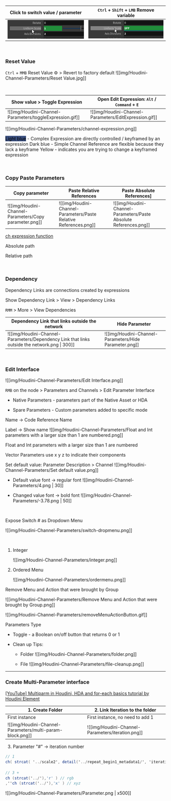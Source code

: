 Click to switch value / parameter|`Ctrl` + `Shift` + `LMB` Remove variable
---|---
![](img/Houdini-Channel-Parameters/clickToSeeValue.gif)|![test](img/Houdini-Channel-Parameters/removeVariable.gif)

<br>

### Reset Value

`Ctrl` + `MMB` Reset Value
⚙️ > Revert to factory default
![[img/Houdini-Channel-Parameters/Reset Value.jpg]]

<br>

| Show value > Toggle Expression                           | Open Edit Expression: `Alt` / `Command` + `E`          |
| -------------------------------------------------------- | ------------------------------------------------------ |
| ![[img/Houdini-Channel-Parameters/toggleExpression.gif]] | ![[img/Houdini-Channel-Parameters/EditExpression.gif]] |
![[img/Houdini-Channel-Parameters/channel-expression.png]]

<mark style="background-color: #3A4F7F">Light blue</mark> - Complex Expression are directly controlled / keyframed by an expression
Dark blue - Simple Channel Reference are flexible because they lack a keyframe
Yellow - indicates you are trying to change a keyframed expression

<br>

### Copy Paste Parameters

Copy parameter|Paste Relative References|Paste Absolute References]
---|---|---
![[img/Houdini-Channel-Parameters/Copy parameter.png]]|![[img/Houdini-Channel-Parameters/Paste Relative References.png]]|![[img/Houdini-Channel-Parameters/Paste Absolute References.png]]

[ch expression function](https://www.sidefx.com/docs/houdini/expressions/ch.html)

Absolute path

Relative path

<br>

### Dependency

Dependency Links are connections created by expressions

Show Dependency Link > View > Dependency Links

`RMM` > More > View Dependencies

  

Dependency Link that links outside the network|Hide Parameter
---|---
![[img/Houdini-Channel-Parameters/Dependency Link that links outside the network.png \| 300]]|![[img/Houdini-Channel-Parameters/Hide Parameter.png]]
  

<br>

### Edit Interface
![[img/Houdini-Channel-Parameters/Edit Interface.png]]

`RMB` on the node > Parameters and Channels > Edit Parameter Interface

-   Native Parameters - parameters part of the Native Asset or HDA
    
-   Spare Parameters - Custom parameters added to specific mode  

Name -> Code Reference Name

Label -> Show name
![[img/Houdini-Channel-Parameters/Float and Int parameters with a larger size than 1 are numbered.png]]

Float and Int parameters with a larger size than 1 are numbered

Vector Parameters use x y z to indicate their components

Set default value: Parameter Description > Channel
![[img/Houdini-Channel-Parameters/Set default value.png]]

-   Default value font -> regular font ![[img/Houdini-Channel-Parameters/4.png | 30]]

-   Changed value font -> bold font ![[img/Houdini-Channel-Parameters/-3.78.png | 50]]

<br>

Expose Switch # as Dropdown Menu

![[img/Houdini-Channel-Parameters/switch-dropmenu.png]]

<br>

1.  Integer
    
    ![[img/Houdini-Channel-Parameters/integer.png]]
    
2.  Ordered Menu
	
	![[img/Houdini-Channel-Parameters/ordermenu.png]]


  

Remove Menu and Action that were brought by Group

![[img/Houdini-Channel-Parameters/Remove Menu and Action that were brought by Group.png]]

![[img/Houdini-Channel-Parameters/removeMenuActionButton.gif]]

Parameters Type

-   Toggle - a Boolean on/off button that returns 0 or 1
    
-   Clean up Tips:
    
    -   Folder
	![[img/Houdini-Channel-Parameters/folder.png]]
    
    -   File
    ![[img/Houdini-Channel-Parameters/file-cleanup.png]]

---

### Create Multi-Parameter interface

[[YouTube] Multiparm in Houdini, HDA and for-each basics tutorial by Houdini Element](https://www.youtube.com/watch?v=00gF31TMFsw)

|1. Create Folder|2.  Link Iteration to the folder|
---|---
First instance|First instance, no need to add 1
![[img/Houdini-Channel-Parameters/multi-param-block.png]]|![[img/Houdini-Channel-Parameters/iteration.png]]


3.  Parameter "#" -> iteration number
    

```C#
// 1
ch( strcat( '../scale2', detail('../repeat_begin1_metadata1/', 'iteration', 0) + 1 ) )

// 3 +
ch (strcat('../'),'r' ) // rgb
,''ch (strcat('../'),'x' ) // xyz 
```

![[img/Houdini-Channel-Parameters/Parameter.png | x500]]
